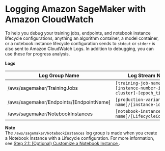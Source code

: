 # Logging Amazon SageMaker with Amazon CloudWatch<a name="logging-cloudwatch"></a>

To help you debug your training jobs, endpoints, and notebook instance lifecycle configurations, anything an algorithm container, a model container, or a notebook instance lifecycle configuration sends to `stdout` or `stderr` is also sent to Amazon CloudWatch Logs\. In addition to debugging, you can use these for progress analysis\.

**Logs**


| Log Group Name | Log Stream Name | 
| --- | --- | 
| /aws/sagemaker/TrainingJobs |  `[training-job-name]/algo-[instance-number-in-cluster]-[epoch_timestamp]`  | 
| /aws/sagemaker/Endpoints/\[EndpointName\] |  `[production-variant-name]/[instance-id]`  | 
| /aws/sagemaker/NotebookInstances |  `[notebook-instance-name]/[LifecycleConfigHook]`  | 

**Note**  
The `/aws/sagemaker/NotebookInstances` log group is made when you create a Notebook Instance with a Lifecycle configuration\. For more information, see [Step 2\.1: \(Optional\) Customize a Notebook Instance ](notebook-lifecycle-config.md)\.